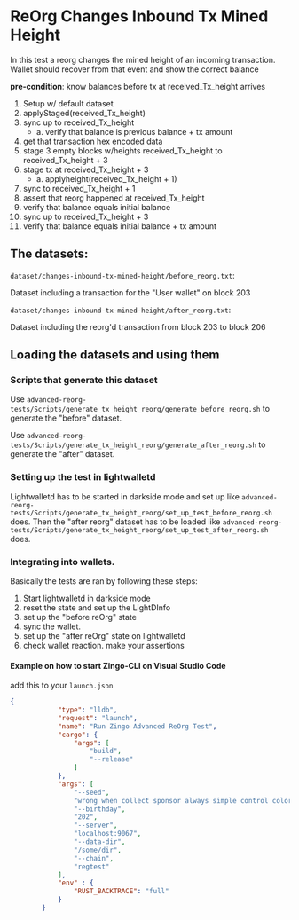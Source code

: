 # ReOrg Changes Inbound Tx Mined Height
In this test a reorg changes the mined height of an incoming transaction.
Wallet should recover from that event and show the correct balance

**pre-condition**: know balances before tx at received_Tx_height arrives
1. Setup w/ default dataset
2. applyStaged(received_Tx_height)
3. sync up to received_Tx_height
   * a. verify that balance is previous balance + tx amount
4. get that transaction hex encoded data
5. stage 3 empty blocks w/heights received_Tx_height to received_Tx_height + 3
6. stage tx at received_Tx_height + 3
    * a. applyheight(received_Tx_height + 1)
7. sync to received_Tx_height + 1
8. assert that reorg happened at received_Tx_height
9. verify that balance equals initial balance
10. sync up to received_Tx_height + 3
11. verify that balance equals initial balance + tx amount

## The datasets:

`dataset/changes-inbound-tx-mined-height/before_reorg.txt`:

Dataset including a transaction for the "User wallet" on block 203

`dataset/changes-inbound-tx-mined-height/after_reorg.txt`: 

Dataset including the reorg'd transaction from block 203 to block 206


## Loading the datasets and using them

### Scripts that generate this dataset
Use `advanced-reorg-tests/Scripts/generate_tx_height_reorg/generate_before_reorg.sh` to generate the "before" dataset.

Use `advanced-reorg-tests/Scripts/generate_tx_height_reorg/generate_after_reorg.sh`
to generate the "after" dataset.

### Setting up the test in lightwalletd

Lightwalletd has to be started in darkside mode and set up like `advanced-reorg-tests/Scripts/generate_tx_height_reorg/set_up_test_before_reorg.sh` does. Then the "after reorg" dataset has to be loaded like `advanced-reorg-tests/Scripts/generate_tx_height_reorg/set_up_test_after_reorg.sh` does.

### Integrating into wallets.

Basically the tests are ran by following these steps:

1. Start lightwalletd in darkside mode
2. reset the state and set up the LightDInfo  
3. set up the "before reOrg" state
4. sync the wallet.
5. set up the "after reOrg" state on lightwalletd
6. check wallet reaction. make your assertions


#### Example on how to start Zingo-CLI on Visual Studio Code

add this to your `launch.json`

``` json
{
            "type": "lldb",
            "request": "launch",
            "name": "Run Zingo Advanced ReOrg Test",
            "cargo": {
                "args": [
                    "build",
                    "--release"
                ]
            },
            "args": [
                "--seed", 
                "wrong when collect sponsor always simple control color exercise dad merry diet script attract public lucky pen pistol depend deposit salad room similar hour",
                "--birthday",
                "202",
                "--server",
                "localhost:9067",
                "--data-dir",
                "/some/dir",
                "--chain",
                "regtest"
            ],
            "env" : {
                "RUST_BACKTRACE": "full"
            }
        }
```